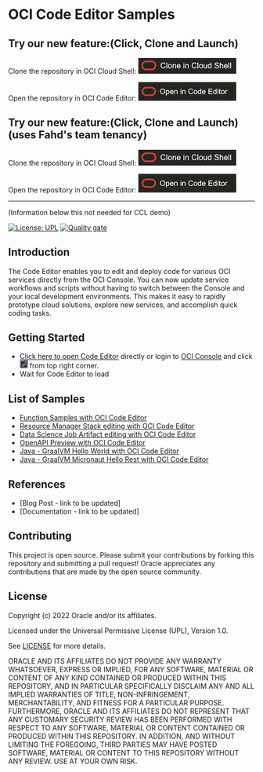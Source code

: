 # OCI Code Editor Samples

Try our new feature:(Click, Clone and Launch)
-------------------

Clone the repository in OCI Cloud Shell: [![Clone in Cloud Shell](https://github.com/hyddel/db-appdev-vm/blob/master/ccl-csh-mac-resize.png?raw=true)](https://cloud.oracle.com/?region=us-ashburn-1&configoverride={"plugins":{"cloudshell":{"name":"cloudshell","path":"/cloudshell","url":"https://cloud-staging.oracle.com/plugins/cloudshell/latest/staging-oc1-index.tpl.html?cloudshellBackend=dev","type":"Sandbox"}},"features":{"code-editor":true,"cloudshellBackend":"dev","cse-enabled":"true"}}&tenant=bmc_operator_access&provider=ocna-saml&override_tenant=ocid1.tenancy.oc1..aaaaaaaau2kvkmgovgfzrfnuhh47x3kxmtkuqe6hzsfby5yst2hhr5comnda&cs_repo_url=https://github.com/oracle-devrel/oci-code-editor-samples.git&cs_open_ce=false&cs_readme_path=README.md&cs_branch=pre-prod&cs_initscript_path=run.sh)

Open the repository in OCI Code Editor: [![Open in Code Editor](https://github.com/hyddel/db-appdev-vm/blob/master/ccl-ce-mac-resize.png?raw=true)](https://cloud.oracle.com/?region=us-ashburn-1&configoverride={"plugins":{"cloudshell":{"name":"cloudshell","path":"/cloudshell","url":"https://cloud-staging.oracle.com/plugins/cloudshell/latest/staging-oc1-index.tpl.html?cloudshellBackend=dev","type":"Sandbox"}},"features":{"code-editor":true,"cloudshellBackend":"dev","cse-enabled":"true"}}&tenant=bmc_operator_access&provider=ocna-saml&override_tenant=ocid1.tenancy.oc1..aaaaaaaau2kvkmgovgfzrfnuhh47x3kxmtkuqe6hzsfby5yst2hhr5comnda&cs_repo_url=https://github.com/oracle-devrel/oci-code-editor-samples.git&cs_open_ce=true&cs_readme_path=README.md&cs_branch=pre-prod&cs_initscript_path=run.sh)


Try our new feature:(Click, Clone and Launch) (uses Fahd's team tenancy)
--------------------

Clone the repository in OCI Cloud Shell: [![Clone in Cloud Shell](https://github.com/hyddel/db-appdev-vm/blob/master/ccl-csh-mac-resize.png?raw=true)](https://cloud.oracle.com/?region=us-ashburn-1&configoverride={"plugins":{"cloudshell":{"name":"cloudshell","path":"/cloudshell","url":"https://cloud-staging.oracle.com/plugins/cloudshell/latest/staging-oc1-index.tpl.html?cloudshellBackend=dev","type":"Sandbox"}},"features":{"code-editor":true,"cloudshellBackend":"dev","cse-enabled":"true"}}&tenant=bmc_operator_access&provider=ocna-saml&override_tenant=ocid1.tenancy.oc1..aaaaaaaasu7rvefmsyk5kqczfmdqi5clpddejfjk2attdqnk6sbk72wajq5q&cs_repo_url=https://github.com/oracle-devrel/oci-code-editor-samples.git&cs_open_ce=false&cs_readme_path=README.md&cs_branch=pre-prod&cs_initscript_path=run.sh)

Open the repository in OCI Code Editor: [![Open in Code Editor](https://github.com/hyddel/db-appdev-vm/blob/master/ccl-ce-mac-resize.png?raw=true)](https://cloud.oracle.com/?region=us-ashburn-1&configoverride={"plugins":{"cloudshell":{"name":"cloudshell","path":"/cloudshell","url":"https://cloud-staging.oracle.com/plugins/cloudshell/latest/staging-oc1-index.tpl.html?cloudshellBackend=dev","type":"Sandbox"}},"features":{"code-editor":true,"cloudshellBackend":"dev","cse-enabled":"true"}}&tenant=bmc_operator_access&provider=ocna-saml&override_tenant=ocid1.tenancy.oc1..aaaaaaaasu7rvefmsyk5kqczfmdqi5clpddejfjk2attdqnk6sbk72wajq5q&cs_repo_url=https://github.com/oracle-devrel/oci-code-editor-samples.git&cs_open_ce=true&cs_readme_path=README.md&cs_branch=pre-prod&cs_initscript_path=run.sh)

-----------------
(Information below this not needed for CCL demo)

[![License: UPL](https://img.shields.io/badge/license-UPL-green)](https://img.shields.io/badge/license-UPL-green) [![Quality gate](https://sonarcloud.io/api/project_badges/quality_gate?project=oracle-devrel_oci-code-editor-samples)](https://sonarcloud.io/dashboard?id=oracle-devrel_oci-code-editor-samples)

## Introduction
The Code Editor enables you to edit and deploy code for various OCI services directly from the OCI Console. You can now update service workflows and scripts without having to switch between the Console and your local development environments. This makes it easy to rapidly prototype cloud solutions, explore new services, and accomplish quick coding tasks.

## Getting Started
* [Click here to open Code Editor](https://cloud.oracle.com/?bdcstate=maximized&codeeditor=true) directly or login to [OCI Console](https://cloud.oracle.com/) and click  <img src="./images/oci-ce-icon.png" width="16" height="16" /> from top right corner.
* Wait for Code Editor to load

## List of Samples
* [Function Samples with OCI Code Editor](./functions/)
* [Resource Manager Stack editing with OCI Code Editor](./resource-manager-stacks/)
* [Data Science Job Artifact editing with OCI Code Editor](./data-science-jobs/)
* [OpenAPI Preview with OCI Code Editor](./open-api-view)
* [Java - GraalVM Hello World with OCI Code Editor](./java-samples/graalvmee-java-hello-world/)
* [Java - GraalVM Micronaut Hello Rest with OCI Code Editor](./java-samples/graalvmee-java-micronaut-hello-rest/)

## References
* [Blog Post - link to be updated]
* [Documentation - link to be updated]

## Contributing
This project is open source.  Please submit your contributions by forking this repository and submitting a pull request!  Oracle appreciates any contributions that are made by the open source community.

## License
Copyright (c) 2022 Oracle and/or its affiliates.

Licensed under the Universal Permissive License (UPL), Version 1.0.

See [LICENSE](LICENSE) for more details.

ORACLE AND ITS AFFILIATES DO NOT PROVIDE ANY WARRANTY WHATSOEVER, EXPRESS OR IMPLIED, FOR ANY SOFTWARE, MATERIAL OR CONTENT OF ANY KIND CONTAINED OR PRODUCED WITHIN THIS REPOSITORY, AND IN PARTICULAR SPECIFICALLY DISCLAIM ANY AND ALL IMPLIED WARRANTIES OF TITLE, NON-INFRINGEMENT, MERCHANTABILITY, AND FITNESS FOR A PARTICULAR PURPOSE.  FURTHERMORE, ORACLE AND ITS AFFILIATES DO NOT REPRESENT THAT ANY CUSTOMARY SECURITY REVIEW HAS BEEN PERFORMED WITH RESPECT TO ANY SOFTWARE, MATERIAL OR CONTENT CONTAINED OR PRODUCED WITHIN THIS REPOSITORY. IN ADDITION, AND WITHOUT LIMITING THE FOREGOING, THIRD PARTIES MAY HAVE POSTED SOFTWARE, MATERIAL OR CONTENT TO THIS REPOSITORY WITHOUT ANY REVIEW. USE AT YOUR OWN RISK. 